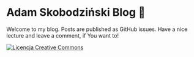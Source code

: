 # Adam Skobodziński Blog :orange_book:

Welcome to my blog. Posts are published as GitHub issues. 
Have a nice lecture and leave a comment, if You want to!

<a class="footer-link" rel="license" href="http://creativecommons.org/licenses/by/4.0/"><img alt="Licencja Creative Commons" style="border-width:0" src="https://i.creativecommons.org/l/by/4.0/80x15.png"></a>
